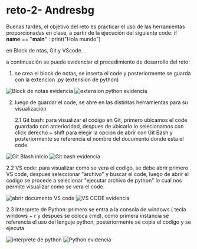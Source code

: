 # reto-2- Andresbg

Buenas tardes,
el objetivo del reto es practicar el uso de las herramientas proporcionadas en clase, a partir de la ejecución del siguiente code:
  if __name__ == "__main__" :
    print("Hola mundo")

en Block de ntas, Git y VScode.
  
a continuación se puede evidenciar el procedimiento de desarrollo del reto:

1. se crea el block de notas, se inserta el code y posteriormente se guarda con la extencion .py (extension de python)

![Block de notas evidencia](https://github.com/AndresBustamant/reto-2-ACB/assets/141858005/3f38d1f1-c42f-4622-a562-ed95b22580ce)
![extension python evidencia](https://github.com/AndresBustamant/reto-2-ACB/assets/141858005/2075a8cd-761d-47fe-9ff4-bb340983faf5)

2. luego de guardar el code, se abre en las distintas herramientas para su visualización

   2.1 Git bash: para visualizar el codigo en Git, primero ubicamos el code guardado con anterioridad, despues de ubicarlo lo selecionamos con click derecho + shift para elegir la opcion de abrir con Git Bash y posteriormente se referencia el nombre del documento donde esta el code.
   
![Git Blash inicio](https://github.com/AndresBustamant/reto-2-ACB/assets/141858005/bcbfacda-20e7-4f9c-930d-a79658c6d861)
![Git bash evidencia](https://github.com/AndresBustamant/reto-2-ACB/assets/141858005/c709a907-f9c2-4757-8ef3-3c09f7a6357e)

   2.2 VS code: para visualizar como se vera el codigo, se debe abrir primero VS code, despues seleccionar "archivo" y buscar el code, luego de abrir el codigo se procede a selecionar "ejecutar archivo de python" lo cual nos permite visualizar como se vera el code.

![abrir documento VS code](https://github.com/AndresBustamant/reto-2-ACB/assets/141858005/eaa9b114-4a18-47a5-ba15-674368abc7bf)
![VS CODE evidencia](https://github.com/AndresBustamant/reto-2-ACB/assets/141858005/9f7b697a-15b8-4a5a-8dbf-b4e78ac32cfb)

   2.3 Interprete de Python: primero se entra a la consola de windows ( tecla windows + r y despues se coloca cmd), como primera instancia se referencia el uso del lenguje python, posteriormente se copia el codigo y se ejecuta
   
![interprete de python](https://github.com/AndresBustamant/reto-2-ACB/assets/141858005/9e5160d8-3183-4a21-a6ad-d92665fdc1eb)
![Python evidencia](https://github.com/AndresBustamant/reto-2-ACB/assets/141858005/411a3311-bbbc-4a20-a747-c35526262200)

